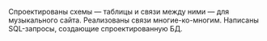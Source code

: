 Спроектированы схемы — таблицы и связи между ними — для музыкального сайта. Реализованы связи многие-ко-многим. Написаны SQL-запросы, создающие спроектированную БД.
